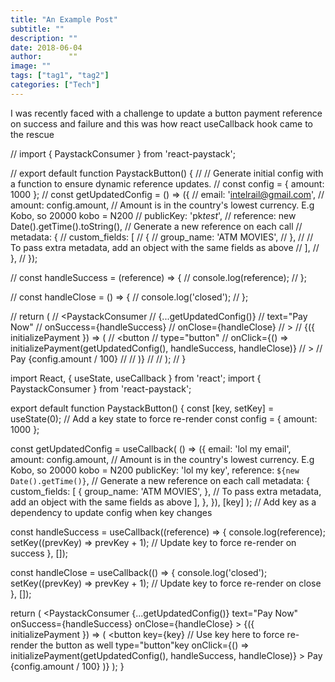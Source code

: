 ```yaml
---
title: "An Example Post"
subtitle: ""
description: ""
date: 2018-06-04
author:      ""
image: ""
tags: ["tag1", "tag2"]
categories: ["Tech"]
---
```


I was recently faced with a challenge to update a button payment reference on success and failure and this was how react useCallback hook came to the rescue

// import { PaystackConsumer } from 'react-paystack';

// export default function PaystackButton() {
// // Generate initial config with a function to ensure dynamic reference updates.
// const config = { amount: 1000 };
// const getUpdatedConfig = () => ({
// email: 'intelrail@gmail.com',
// amount: config.amount, // Amount is in the country's lowest currency. E.g Kobo, so 20000 kobo = N200
// publicKey: 'pk*test*',
// reference: new Date().getTime().toString(), // Generate a new reference on each call
// metadata: {
// custom_fields: [
// {
// group_name: 'ATM MOVIES',
// },
// // To pass extra metadata, add an object with the same fields as above
// ],
// },
// });

// const handleSuccess = (reference) => {
// console.log(reference);
// };

// const handleClose = () => {
// console.log('closed');
// };

// return (
// <PaystackConsumer
// {...getUpdatedConfig()}
// text="Pay Now"
// onSuccess={handleSuccess}
// onClose={handleClose}
// >
// {({ initializePayment }) => (
// <button
// type="button"
// onClick={() => initializePayment(getUpdatedConfig(), handleSuccess, handleClose)}
// >
// Pay {config.amount / 100}
// </button>
// )}
// </PaystackConsumer>
// );
// }

import React, { useState, useCallback } from 'react';
import { PaystackConsumer } from 'react-paystack';

export default function PaystackButton() {
const [key, setKey] = useState(0); // Add a key state to force re-render
const config = { amount: 1000 };

const getUpdatedConfig = useCallback(
() => ({
email: 'lol my email',
amount: config.amount, // Amount is in the country's lowest currency. E.g Kobo, so 20000 kobo = N200
publicKey: 'lol my key',
reference: `${new Date().getTime()}`, // Generate a new reference on each call
metadata: {
custom_fields: [
{
group_name: 'ATM MOVIES',
},
// To pass extra metadata, add an object with the same fields as above
],
},
}),
[key]
); // Add key as a dependency to update config when key changes

const handleSuccess = useCallback((reference) => {
console.log(reference);
setKey((prevKey) => prevKey + 1); // Update key to force re-render on success
}, []);

const handleClose = useCallback(() => {
console.log('closed');
setKey((prevKey) => prevKey + 1); // Update key to force re-render on close
}, []);

return (
<PaystackConsumer
{...getUpdatedConfig()}
text="Pay Now"
onSuccess={handleSuccess}
onClose={handleClose} >
{({ initializePayment }) => (
<button
key={key} // Use key here to force re-render the button as well
type="button"key
onClick={() => initializePayment(getUpdatedConfig(), handleSuccess, handleClose)} >
Pay {config.amount / 100}
</button>
)}
</PaystackConsumer>
);
}
